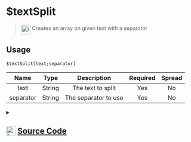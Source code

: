 # $textSplit
> <img align="top" src="https://upload.wikimedia.org/wikipedia/commons/thumb/e/e4/Infobox_info_icon.svg/160px-Infobox_info_icon.svg.png?20150409153300" alt="image" width="25" height="auto"> Creates an array on given text with a separator
## Usage
```
$textSplit[text;separator]
```
| Name | Type | Description | Required | Spread
| :---: | :---: | :---: | :---: | :---: |
text | String | The text to split | Yes | No
separator | String | The separator to use | Yes | No
<details>
<summary>
    
## <img align="top" src="https://cdn4.iconfinder.com/data/icons/iconsimple-logotypes/512/github-512.png" alt="image" width="25" height="auto">  [Source Code](https://github.com/tryforge/ForgeScript-V2/blob/main/src/native/textSplit.ts)
    
</summary>
    
```ts
import { ArgType, NativeFunction, Return } from "../structures"
export const SplitTextName = "splits" as const

export default new NativeFunction({
    name: "$textSplit",
    version: "1.2.0",
    description: "Creates an array on given text with a separator",
    brackets: true,
    unwrap: true,
    args: [
        {
            name: "text",
            description: "The text to split",
            rest: false,
            required: true,
            type: ArgType.String
        },
        {
            name: "separator",
            description: "The separator to use",
            rest: false,
            required: true,
            type: ArgType.String
        }
    ],
    execute(ctx, [ text, sep ]) {
        ctx.setEnvironmentKey(SplitTextName, text.split(sep))
        return Return.success()
    },
})
```
    
</details>